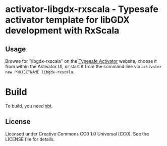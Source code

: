 # activator-libgdx-rxscala - Typesafe activator template for libGDX development with RxScala

## Usage

Browse for "libgdx-rxscala" on the [Typesafe Activator](https://typesafe.com/activator/templates) website,
choose it from within the Activator UI, or start it from the command line via
`activator new PROJECTNAME libgdx-rxscala`.

# Build

To build, you need [sbt](http://scala-sbt.org).

## License

Licensed under Creative Commons CC0 1.0 Universal (CC0). 
See the LICENSE file for details.
